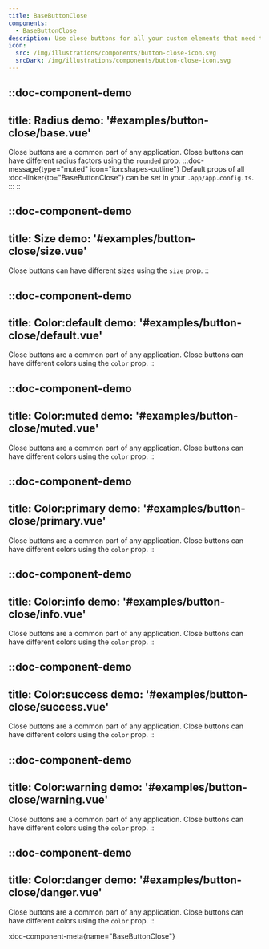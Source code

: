```yaml
---
title: BaseButtonClose
components:
  - BaseButtonClose
description: Use close buttons for all your custom elements that need to have a close handle, like for modals, dialogs and alerts.
icon:
  src: /img/illustrations/components/button-close-icon.svg
  srcDark: /img/illustrations/components/button-close-icon.svg
---
```



::doc-component-demo
---
title: Radius
demo: '#examples/button-close/base.vue'
---
Close buttons are a common part of any application. Close buttons can have different radius factors using the `rounded` prop.
:::doc-message{type="muted" icon="ion:shapes-outline"}
Default props of all :doc-linker{to="BaseButtonClose"} can be set in your `.app/app.config.ts`.
:::
::

::doc-component-demo
---
title: Size
demo: '#examples/button-close/size.vue'
---
 Close buttons can have different sizes using the `size` prop.
::

::doc-component-demo
---
title: Color:default
demo: '#examples/button-close/default.vue'
---
Close buttons are a common part of any application. Close buttons can have different colors using the `color` prop.
::

::doc-component-demo
---
title: Color:muted
demo: '#examples/button-close/muted.vue'
---
Close buttons are a common part of any application. Close buttons can have different colors using the `color` prop.
::


::doc-component-demo
---
title: Color:primary
demo: '#examples/button-close/primary.vue'
---
Close buttons are a common part of any application. Close buttons can have different colors using the `color` prop.
::

::doc-component-demo
---
title: Color:info
demo: '#examples/button-close/info.vue'
---
Close buttons are a common part of any application. Close buttons can have different colors using the `color` prop.
::

::doc-component-demo
---
title: Color:success
demo: '#examples/button-close/success.vue'
---
Close buttons are a common part of any application. Close buttons can have different colors using the `color` prop.
::

::doc-component-demo
---
title: Color:warning
demo: '#examples/button-close/warning.vue'
---
Close buttons are a common part of any application. Close buttons can have different colors using the `color` prop.
::

::doc-component-demo
---
title: Color:danger
demo: '#examples/button-close/danger.vue'
---
Close buttons are a common part of any application. Close buttons can have different colors using the `color` prop.
::


:doc-component-meta{name="BaseButtonClose"}